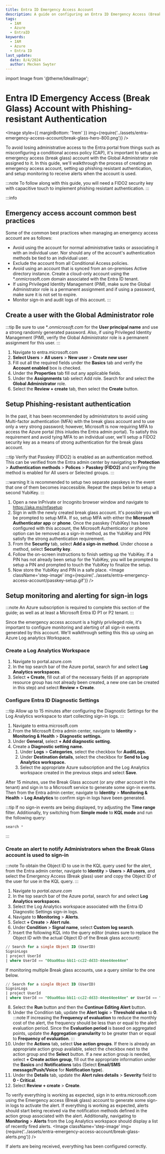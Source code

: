 ```yaml
---
title: Entra ID Emergency Access Account
description: A guide on configuring an Entra ID Emergency Access (Break Glass) Account with Phishing-resistant Authentication
tags:
  - IAM
  - Azure
  - EntraID
keywords:
  - IAM
  - Azure
  - Entra ID
last_update:
  date: 8/4/2024
  author: Mecken Swyter
---
```

import Image from '@theme/IdealImage';

# Entra ID Emergency Access (Break Glass) Account with Phishing-resistant Authentication  
  
<Image style={{ marginBottom: '1rem' }} img={require('../assets/entra-emergency-access-account/break-glass-hero-800.png')} />

To avoid losing administrative access to the Entra portal from things such as misconfiguring a conditional access policy (CAP), it's important to setup an emergency access (break glass) account with the Global Administrator role assigned to it. In this guide, we'll walkthrough the process of creating an emergency access account, setting up phishing resistant authentication, and setup monitoring to receive alerts when the account is used.  

:::note 
To follow along with this guide, you will need a FIDO2 security key with capacitive touch to implement phishing resistant authentication.
:::

:::info
## Emergency access account common best practices  
Some of the common best practices when managing an emergency access account are as follows:  
- Avoid using the account for normal administrative tasks or associating it with an individual user. Nor should any of the account's authentication methods be tied to an individual user.  
- Exclude the account from all Conditional Access policies.  
- Avoid using an account that is synced from an on-premises Active directory instance. Create a cloud-only account using the *.onmicrosoft.com domain associated with the Entra ID tenant.  
- If using Privileged Identity Management (PIM), make sure the Global Administrator role is a permanent assignment and if using a password, make sure it is not set to expire.  
- Monitor sign-in and audit logs of this account.
:::

## Create a user with the Global Administrator role
:::tip
Be sure to use **.onmicrosoft.com* for the **User principal name** and use a strong randomly generated password. Also, if using Privileged Identity Management (PIM), verify the Global Administrator role is a permanent assignment for this user.
:::
1. Navigate to entra.microsoft.com
2. **Select Users** > **All users** > **New user** > **Create new user**
3. Fill out all the required fields under the **Basics** tab and verify the **Account enabled** box is checked.
5. Under the **Properties** tab fill out any applicable fields.
6. Under the **Assignments** tab select Add role. Search for and select the **Global Administrator** role.
7. Select the **Review + create** tab, then select the **Create** button.


## Setup Phishing-resistant authentication
In the past, it has been recommended by administrators to avoid using Multi-factor authentication (MFA) with the break glass account and to use only a very strong password; however, Microsoft is now requiring MFA to access the Azure portal (this inludes the Entra admin portal). To satisfy this requirement and avoid tying MFA to an individual user, we'll setup a FIDO2 security key as a means of strong authentication for the break glass account.

:::tip
Verify that Passkey (FIDO2) is enabled as an authentication method. This can be verified from the Entra admin center by navigating to **Protection** > **Authentication methods** > **Polices** > **Passkey (FIDO2)** and verifying the method is enabled for All users or Selected groups.
:::

:::warning
It is recommended to setup two separate passkeys in the event that one of them becomes inaccessible. Repeat the steps below to setup a second YubiKey. 
:::

1. Open a new InPrivate or Incognito browser window and navigate to https://aka.ms/mfasetup
2. Sign in with the newly created break glass account. It's possible you will be prompted to setup MFA. If so, setup MFA with either the **Microsoft Authenticator app** or **phone**. Once the passkey (YubiKey) has been configured with this account, the Microsoft Authenticator or phone option can be removed as a sign-in method, as the YubiKey and PIN satisfy the strong authentication requirement.
3. From the **Security** tab, select **Add a sign-in method**. Under choose a method, select **Security key**.
4. Follow the on-screen instructions to finish setting up the YubiKey. If a PIN has not already been setup for the YubiKey, you will be prompted to setup a PIN and prompted to touch the YubiKey to finalize the setup.
5. Now store the YubiKey and PIN in a safe place.
<Image className='step-image' img={require('../assets/entra-emergency-access-account/passkey-setup.gif')} />

## Setup monitoring and alerting for sign-in logs  
:::note
An Azure subscription is required to complete this section of the guide; as well as at least a Microsoft Entra ID P1 or P2 tenant. 
:::

Since the emergency access account is a highly privileged role, it's important to configure monitoring and alerting of all sign-in events generated by this account. We'll walkthrough setting this this up using an Azure Log analytics Workspace.

### Create a Log Analytics Workspace  
1. Navigate to portal.azure.com  
2. In the top search bar of the Azure portal, search for and select **Log Analytics workspaces**.  
3. Select **+ Create**, fill out all of the necessary fields (if an appropriate resource group has not already been created,  a new one can be created in this step) and select **Review + Create**.

### Configure Entra ID Diagnostic Settings  
:::tip
Allow up to 15 minutes after configuring the Diagnostic Settings for the Log Analytics workspace to start collecting sign-in logs. 
:::

1. Navigate to entra.microsoft.com  
2. From the Microsoft Entra admin center, navigate to **Identity** > **Monitoring & Health** > **Diagnostic settings.**  
3. Under **General**, select **+ Add diagnostic setting.**
4. Create a **Diagnostic setting name.**  
    1. Under **Logs** > **Categories**, select the checkbox for **AuditLogs.**  
    2. Under **Destination details**, select the checkbox for **Send to Log Analytics workspace.**  
    3. Select the appropriate Azure subscription and the Log Analytics workspace created in the previous steps and select **Save**.

After 15 minutes, use the Break Glass account (or any other account in the tenant) and sign in to a Microsoft service to generate some sign-in events. Then from the Entra admin center, navigate to **Identity** > **Monitoring & Health** > **Log Analytics** to confirm sign-in logs have been generated.

:::tip
If no sign-in events are being displayed, try adjusting the **Time range** filter. Additionally, try switching from **Simple mode** to **KQL mode** and run the following query:
```sql title="KQL"
search *
```
:::

### Create an alert to notify Administrators when the Break Glass account is used to sign-in  
:::note
To obtain the Object ID to use in the KQL query used for the alert, from the Entra admin center, navigate to **Identity** > **Users** > **All users**, and select the Emergency Access (Break glass) user and copy the Object ID of the user for use in the KQL query.
::: 

1. Navigate to *portal.azure.com*  
2. In the top search bar of the Azure portal, search for and select **Log Analytics workspaces**.
3. Select the Log Analytics workspace associated with the Entra ID Diagnostic Settings sign-in logs.
4. Navigate to **Monitoring** > **Alerts**.
5. Select **+ Create** > **Alert rule**.
6. Under **Condition** > **Signal name**, select **Custom log search**.
7. Insert the following KQL into the query editor (makes sure to replace the Object ID with the actual Object ID of the Break glass account):
  ```sql title="KQL"
  // Search for a single Object ID (UserID)
  SigninLogs
  | project UserId 
  | where UserId == "00aa00aa-bb11-cc22-dd33-44ee44ee44ee"
  ```
  If monitoring multiple Break glass accounts, use a query similar to the one below.

  ```sql title="KQL"
  // Search for a single Object ID (UserID)
  SigninLogs
  | project UserId 
  | where UserId == "00aa00aa-bb11-cc22-dd33-44ee44ee44ee" or UserId == "11bb11bb-cc22-dd33-ee44-55ff55ff55ff"
  ```
8. Select the **Run** button and then the **Continue Editing Alert** button.  
9. Under the Condition tab, update the **Alert logic** > **Threshold value** to **0**.
:::note
If increasing the **Frequency of evaluation** to reduce the monthly cost of the alert,  the frequency should be less than or equal to the alert evaluation period. Since the **Evaluation period** is based on aggregated points, update the **Aggregation granularity** to be greater than or equal to **Frequency of evaluation**. 
::: 
10. Under the **Actions** tab, select **Use action groups**. If there is already an appropriate action group available, select the checkbox next to the action group and the **Select** button. If a new action group is needed, select **+ Create action group**, fill out the appropriate information under the **Basics** and **Notifications** tabs (Select **Email/SMS message/Push/Voice** for **Notification type**).  
11. Under the **Details** tab, update the **Alert rules details** > **Severity** field to **0 - Critical**.  
12. Select **Review + create** > **Create**. 

To verify everything is working as expected, sign in to entra.microsoft.com using the Emergency access (Break glass) account to generate some sign-in logs to activate the alert. If everything is working as expected, alerts should start being received via the notification methods defined in the action group associated with the alert. Additionally, navigating to **Monitoring** > **Alerts** from the Log Analytics workspace should display a list of recently fired alerts.
<Image className='step-image' img={require('../assets/entra-emergency-access-account/break-glass-alerts.png')} />

If alerts are being received, everything has been configured correctly. 
